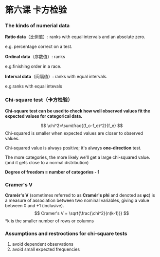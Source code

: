 # 第六课 卡方检验

### The kinds of numerial data

**Ratio data**（比例值）: ranks with equal intervals and an absolute zero.

e.g. percentage correct on a test.



**Ordinal data**（序数值）: ranks

e.g.finishing order in a race.



**Interval data**（间隔值）: ranks with equal intervals.

e.g.ranks with  equal intevals



### Chi-square test（卡方检验）



**Chi-square test can be used to check how well observed values fit the expected values for categorical data.**


$$
\chi^2=\sum\frac{(f_o-f_e)^2}{f_e}
$$
Chi-squared is smaller when expected values are closer to observed values.



Chi-squared value is always positive; it's always **one-direction** test.



The more categories, the more likely we'll get a large chi-squared value. (and it gets close to a normal distribution)



**Degree of freedom = number of categories - 1**



### Cramer's V

**Cramér's V** (sometimes referred to as **Cramér's phi** and denoted as **φc**) is a measure of association between two nominal variables, giving a value between 0 and +1 (inclusive). 
$$
Cramer's V = \sqrt{\frac{\chi^2}{n(k-1)}}
$$
*k is the smaller number of rows or columns 



### Assumptions and restroctions for chi-square tests

1. avoid dependent observations
2. avoid small expected frequencies





